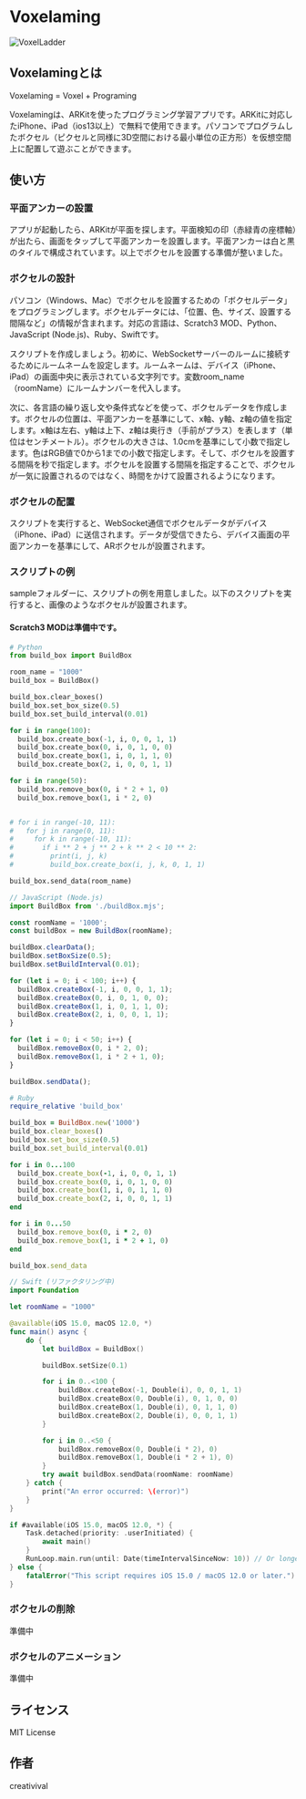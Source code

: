 # Voxelaming

![VoxelLadder](image/voxel_ladder.jpeg)

## Voxelamingとは

Voxelaming = Voxel + Programing

Voxelamingは、ARKitを使ったプログラミング学習アプリです。ARKitに対応したiPhone、iPad（ios13以上）で無料で使用できます。パソコンでプログラムしたボクセル（ピクセルと同様に3D空間における最小単位の正方形）を仮想空間上に配置して遊ぶことができます。

## 使い方

### 平面アンカーの設置

アプリが起動したら、ARKitが平面を探します。平面検知の印（赤緑青の座標軸）が出たら、画面をタップして平面アンカーを設置します。平面アンカーは白と黒のタイルで構成されています。以上でボクセルを設置する準備が整いました。

### ボクセルの設計

パソコン（Windows、Mac）でボクセルを設置するための「ボクセルデータ」をプログラミングします。ボクセルデータには、「位置、色、サイズ、設置する間隔など」の情報が含まれます。対応の言語は、Scratch3 MOD、Python、JavaScript (Node.js)、Ruby、Swiftです。

スクリプトを作成しましょう。初めに、WebSocketサーバーのルームに接続するためにルームネームを設定します。ルームネームは、デバイス（iPhone、iPad）の画面中央に表示されている文字列です。変数room_name（roomName）にルームナンバーを代入します。

次に、各言語の繰り返し文や条件式などを使って、ボクセルデータを作成します。ボクセルの位置は、平面アンカーを基準にして、x軸、y軸、z軸の値を指定します。x軸は左右、y軸は上下、z軸は奥行き（手前がプラス）を表します（単位はセンチメートル）。ボクセルの大きさは、1.0cmを基準にして小数で指定します。色はRGB値で0から1までの小数で指定します。そして、ボクセルを設置する間隔を秒で指定します。ボクセルを設置する間隔を指定することで、ボクセルが一気に設置されるのではなく、時間をかけて設置されるようになります。

### ボクセルの配置

スクリプトを実行すると、WebSocket通信でボクセルデータがデバイス（iPhone、iPad）に送信されます。データが受信できたら、デバイス画面の平面アンカーを基準にして、ARボクセルが設置されます。

### スクリプトの例

sampleフォルダーに、スクリプトの例を用意しました。以下のスクリプトを実行すると、画像のようなボクセルが設置されます。

#### Scratch3 MODは準備中です。

```python
# Python
from build_box import BuildBox

room_name = "1000"
build_box = BuildBox()

build_box.clear_boxes()
build_box.set_box_size(0.5)
build_box.set_build_interval(0.01)

for i in range(100):
  build_box.create_box(-1, i, 0, 0, 1, 1)
  build_box.create_box(0, i, 0, 1, 0, 0)
  build_box.create_box(1, i, 0, 1, 1, 0)
  build_box.create_box(2, i, 0, 0, 1, 1)

for i in range(50):
  build_box.remove_box(0, i * 2 + 1, 0)
  build_box.remove_box(1, i * 2, 0)


# for i in range(-10, 11):
#   for j in range(0, 11):
#     for k in range(-10, 11):
#       if i ** 2 + j ** 2 + k ** 2 < 10 ** 2:
#         print(i, j, k)
#         build_box.create_box(i, j, k, 0, 1, 1)

build_box.send_data(room_name)
```

```javascript
// JavaScript (Node.js)
import BuildBox from './buildBox.mjs';

const roomName = '1000';
const buildBox = new BuildBox(roomName);

buildBox.clearData();
buildBox.setBoxSize(0.5);
buildBox.setBuildInterval(0.01);

for (let i = 0; i < 100; i++) {
  buildBox.createBox(-1, i, 0, 0, 1, 1);
  buildBox.createBox(0, i, 0, 1, 0, 0);
  buildBox.createBox(1, i, 0, 1, 1, 0);
  buildBox.createBox(2, i, 0, 0, 1, 1);
}

for (let i = 0; i < 50; i++) {
  buildBox.removeBox(0, i * 2, 0);
  buildBox.removeBox(1, i * 2 + 1, 0);
}

buildBox.sendData();
```

```ruby
# Ruby
require_relative 'build_box'

build_box = BuildBox.new('1000')
build_box.clear_boxes()
build_box.set_box_size(0.5)
build_box.set_build_interval(0.01)

for i in 0...100
  build_box.create_box(-1, i, 0, 0, 1, 1)
  build_box.create_box(0, i, 0, 1, 0, 0)
  build_box.create_box(1, i, 0, 1, 1, 0)
  build_box.create_box(2, i, 0, 0, 1, 1)
end

for i in 0...50
  build_box.remove_box(0, i * 2, 0)
  build_box.remove_box(1, i * 2 + 1, 0)
end

build_box.send_data
```

```swift
// Swift (リファクタリング中)
import Foundation

let roomName = "1000"

@available(iOS 15.0, macOS 12.0, *)
func main() async {
    do {
        let buildBox = BuildBox()

        buildBox.setSize(0.1)

        for i in 0..<100 {
            buildBox.createBox(-1, Double(i), 0, 0, 1, 1)
            buildBox.createBox(0, Double(i), 0, 1, 0, 0)
            buildBox.createBox(1, Double(i), 0, 1, 1, 0)
            buildBox.createBox(2, Double(i), 0, 0, 1, 1)
        }

        for i in 0..<50 {
            buildBox.removeBox(0, Double(i * 2), 0)
            buildBox.removeBox(1, Double(i * 2 + 1), 0)
        }
        try await buildBox.sendData(roomName: roomName)
    } catch {
        print("An error occurred: \(error)")
    }
}

if #available(iOS 15.0, macOS 12.0, *) {
    Task.detached(priority: .userInitiated) {
        await main()
    }
    RunLoop.main.run(until: Date(timeIntervalSinceNow: 10)) // Or longer depending on your needs
} else {
    fatalError("This script requires iOS 15.0 / macOS 12.0 or later.")
}
```

### ボクセルの削除

準備中

### ボクセルのアニメーション

準備中

## ライセンス

MIT License

## 作者

creativival


